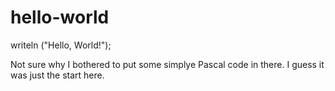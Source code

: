 # hello-world
writeln ("Hello, World!");

Not sure why I bothered to put some simplye Pascal code in there. I guess it was just the start here.

